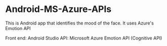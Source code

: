 # Android-MS-Azure-APIs
This is Android app that identifies the mood of the face. It uses Azure's Emotion API

Front end: Android Studio
API: Microsoft Azure Emotion API (Cognitive API)
